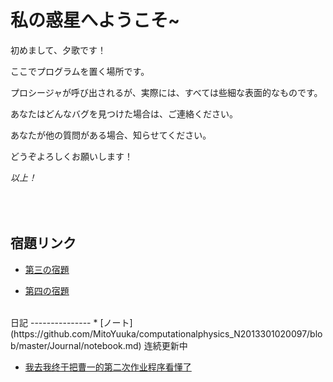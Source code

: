 私の惑星へようこそ~
==============

初めまして、夕歌です！

ここでプログラムを置く場所です。

プロシージャが呼び出されるが、実際には、すべては些細な表面的なものです。

あなたはどんなバグを見つけた場合は、ご連絡ください。

あなたが他の質問がある場合、知らせてください。

どうぞよろしくお願いします！

*以上！*

<br/><br/>
宿題リンク
---------------
* [第三の宿題](https://github.com/MitoYuuka/computationalphysics_N2013301020097/blob/master/new79_drawBETA.py)

* [第四の宿題](https://github.com/MitoYuuka/computationalphysics_N2013301020097/blob/master/hw4-2.md)

<br/>
日記
---------------
* [ノート](https://github.com/MitoYuuka/computationalphysics_N2013301020097/blob/master/Journal/notebook.md) 连続更新中

* [我去我终于把曹一的第二次作业程序看懂了](https://github.com/MitoYuuka/computationalphysics_N2013301020097/blob/master/Journal/diary_1.md)


